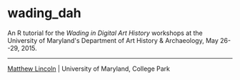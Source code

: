 wading_dah
==========

An R tutorial for the *Wading in Digital Art History* workshops at the University of Maryland's Department of Art History & Archaeology, May 26--29, 2015.

***
[Matthew Lincoln](http://matthewlincoln.net) | University of Maryland, College Park
